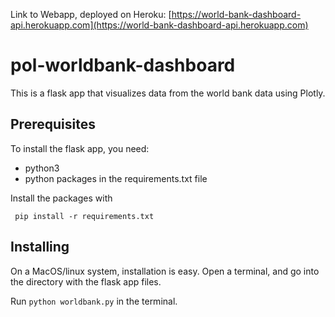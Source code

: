 Link to Webapp, deployed on Heroku: [https://world-bank-dashboard-api.herokuapp.com](https://world-bank-dashboard-api.herokuapp.com)

# pol-worldbank-dashboard

This is a flask app that visualizes data from the world bank data using Plotly.


## Prerequisites

To install the flask app, you need:
- python3
- python packages in the requirements.txt file

 Install the packages with
``` 
 pip install -r requirements.txt
```

## Installing

On a MacOS/linux system, installation is easy. Open a terminal, and go into 
the directory with the flask app files.

Run `python worldbank.py` in the terminal.
